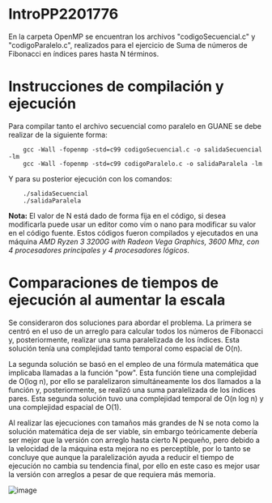 # IntroPP2201776

En la carpeta OpenMP se encuentran los archivos "codigoSecuencial.c" y "codigoParalelo.c", realizados para el ejercicio de Suma de números de Fibonacci en índices pares hasta N términos.

# Instrucciones de compilación y ejecución
Para compilar tanto el archivo secuencial como paralelo en GUANE se debe realizar de la siguiente forma:

        gcc -Wall -fopenmp -std=c99 codigoSecuencial.c -o salidaSecuencial -lm
        gcc -Wall -fopenmp -std=c99 codigoParalelo.c -o salidaParalela -lm

Y para su posterior ejecución con los comandos:

        ./salidaSecuencial
        ./salidaParalela

**Nota:** El valor de N está dado de forma fija en el código, si desea modificarla puede usar un editor como vim o nano para modificar su valor en el código fuente.
Estos códigos fueron compilados y ejecutados en una máquina *AMD Ryzen 3 3200G with Radeon Vega Graphics, 3600 Mhz, con 4 procesadores principales y 4 procesadores lógicos*.

# Comparaciones de tiempos de ejecución al aumentar la escala
Se consideraron dos soluciones para abordar el problema. La primera se centró en el uso de un arreglo para calcular todos los números de Fibonacci y, posteriormente, realizar una suma paralelizada de los índices. Esta solución tenía una complejidad tanto temporal como espacial de O(n).

La segunda solución se basó en el empleo de una fórmula matemática que implicaba llamadas a la función "pow". Esta función tiene una complejidad de O(log n), por ello se paralelizaron simultáneamente los dos llamados a la función y, posteriormente, se realizó una suma paralelizada de los índices pares. Esta segunda solución tuvo una complejidad temporal de O(n log n) y una complejidad espacial de O(1).

Al realizar las ejecuciones con tamaños más grandes de N se nota como la solución matemática deja de ser viable, sin embargo teóricamente debería ser mejor que la versión con arreglo hasta cierto N pequeño, pero debido a la velocidad de la máquina esta mejora no es perceptible, por lo tanto se concluye que aunque la paralelización ayuda a reducir el tiempo de ejecución no cambia su tendencia final, por ello en este caso es mejor usar la versión con arreglos a pesar de que requiera más memoria.

![image](https://github.com/Levir-Hernandez/IntroPP2201776/assets/145631783/819cb5ce-527e-496f-bb2e-cef76b6edb27)
